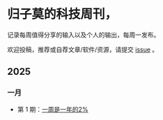 # 归子莫的科技周刊，

记录每周值得分享的输入以及个人的输出，每周一发布。

欢迎投稿，推荐或自荐文章/软件/资源，请提交 [issue](https://github.com/guizimo/weekly/issues) 。

## 2025
### 一月

- 第 1 期：[一周是一年的2%](https://github.com/guizimo/weekly/blob/main/docs/weekly-1.md)
